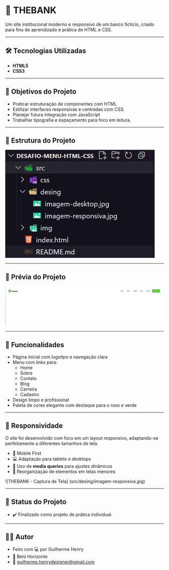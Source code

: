 # 🏦 THEBANK

Um site institucional moderno e responsivo de um banco fictício, criado para fins de aprendizado e prática de HTML e CSS.

---

## 🛠️ Tecnologias Utilizadas

- **HTML5**
- **CSS3**
---

## 🎯 Objetivos do Projeto
- Praticar estruturação de componentes com HTML.
- Estilizar interfaces responsivas e centradas com CSS.
- Planejar futura integração com JavaScript
- Trabalhar tipografia e espaçamento para foco em leitura.

---

## 📂 Estrutura do Projeto
![THEBANK - Captura de Tela](src/desing/estrutura-projeto.jpg)

---
## 📸 Prévia do Projeto

![THEBANK - Captura de Tela](src/desing/imagem-desktop.jpg)

---

## 📌 Funcionalidades

- Página inicial com logotipo e navegação clara
- Menu com links para:
  - Home
  - Sobre
  - Contato
  - Blog
  - Carreira
  - Cadastro
- Design limpo e profissional
- Paleta de cores elegante com destaque para o roxo e verde

---

## 📱 Responsividade

O site foi desenvolvido com foco em um layout responsivo, adaptando-se perfeitamente a diferentes tamanhos de tela.

- 📱 Mobile First
- 💻 Adaptação para tablets e desktops
- 🔁 Uso de **media queries** para ajustes dinâmicos
- 🔀 Reorganização de elementos em telas menores

![THEBANK - Captura de Tela] (src/desing/imagem-responsiva.jpg)

---
## 📌 Status do Projeto
- ✔️ Finalizado como projeto de prática individual.

---

## 🙋‍♂️ Autor
- Feito com 💻 por Guilherme Henry
- 📍 Belo Horizonte
- 📧 guilherme.henrydesigner@gmail.com


